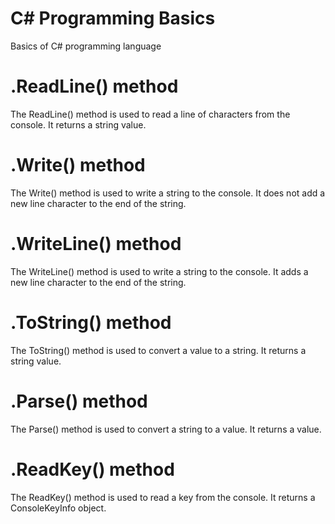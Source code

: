 # C# Programming Basics

Basics of C# programming language

# .ReadLine() method

The ReadLine() method is used to read a line of characters from the console. It returns a string value.

# .Write() method

The Write() method is used to write a string to the console. It does not add a new line character to the end of the string.

# .WriteLine() method

The WriteLine() method is used to write a string to the console. It adds a new line character to the end of the string.

# .ToString() method

The ToString() method is used to convert a value to a string. It returns a string value.

# .Parse() method

The Parse() method is used to convert a string to a value. It returns a value.

# .ReadKey() method

The ReadKey() method is used to read a key from the console. It returns a ConsoleKeyInfo object.
